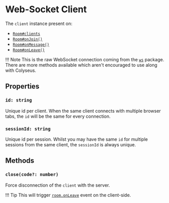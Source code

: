# Web-Socket Client

The `client` instance present on:

- [`Room#clients`](api-room/#clients-websocket)
- [`Room#onJoin()`](api-room/#onjoin-client)
- [`Room#onMessage()`](api-room/#onmessage-client-data)
- [`Room#onLeave()`](api-room/#onleave-client-consented)

!!! Note
    This is the raw WebSocket connection coming from the [`ws`](https://www.npmjs.com/package/ws) package. There are more methods available which aren't encouraged to use along with Colyseus.

## Properties

### `id: string`

Unique id per client. When the same client connects with multiple browser tabs, the `id` will be the same for every connection.

### `sessionId: string`

Unique id per session. Whilst you may have the same `id` for multiple sessions from the same client, the `sessionId` is always unique.

## Methods

### `close(code?: number)`

Force disconnection of the `client` with the server.

!!! Tip
    This will trigger [`room.onLeave`](client-room/#onleave) event on the client-side.

